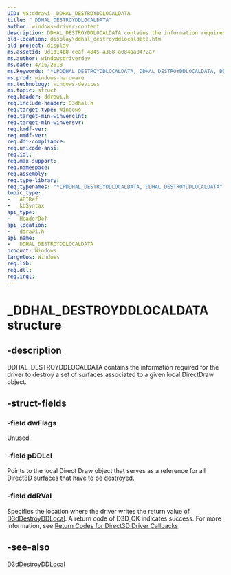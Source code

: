 ```yaml
---
UID: NS:ddrawi._DDHAL_DESTROYDDLOCALDATA
title: "_DDHAL_DESTROYDDLOCALDATA"
author: windows-driver-content
description: DDHAL_DESTROYDDLOCALDATA contains the information required for the driver to destroy a set of surfaces associated to a given local DirectDraw object.
old-location: display\ddhal_destroyddlocaldata.htm
old-project: display
ms.assetid: 9d1d14b8-ceaf-4845-a388-a084aa0472a7
ms.author: windowsdriverdev
ms.date: 4/16/2018
ms.keywords: "*LPDDHAL_DESTROYDDLOCALDATA, DDHAL_DESTROYDDLOCALDATA, DDHAL_DESTROYDDLOCALDATA structure [Display Devices], _DDHAL_DESTROYDDLOCALDATA, d3dstrct_1c587282-0c7f-4a8a-90ce-199cca0e86b9.xml, ddrawi/DDHAL_DESTROYDDLOCALDATA, display.ddhal_destroyddlocaldata"
ms.prod: windows-hardware
ms.technology: windows-devices
ms.topic: struct
req.header: ddrawi.h
req.include-header: D3dhal.h
req.target-type: Windows
req.target-min-winverclnt: 
req.target-min-winversvr: 
req.kmdf-ver: 
req.umdf-ver: 
req.ddi-compliance: 
req.unicode-ansi: 
req.idl: 
req.max-support: 
req.namespace: 
req.assembly: 
req.type-library: 
req.typenames: "*LPDDHAL_DESTROYDDLOCALDATA, DDHAL_DESTROYDDLOCALDATA"
topic_type:
-	APIRef
-	kbSyntax
api_type:
-	HeaderDef
api_location:
-	ddrawi.h
api_name:
-	DDHAL_DESTROYDDLOCALDATA
product: Windows
targetos: Windows
req.lib: 
req.dll: 
req.irql: 
---
```


# _DDHAL_DESTROYDDLOCALDATA structure


## -description


DDHAL_DESTROYDDLOCALDATA contains the information required for the driver to destroy a set of surfaces associated to a given local DirectDraw object.


## -struct-fields




### -field dwFlags

Unused.


### -field pDDLcl

Points to the local Direct Draw object that serves as a reference for all Direct3D surfaces that have to be destroyed.


### -field ddRVal

Specifies the location where the driver writes the return value of <a href="https://msdn.microsoft.com/c68b924b-422d-4a01-8dac-674835833798">D3dDestroyDDLocal</a>. A return code of D3D_OK indicates success. For more information, see <a href="https://msdn.microsoft.com/033beb6e-5872-4cb3-8f39-459e2fff82cd">Return Codes for Direct3D Driver Callbacks</a>.


## -see-also




<a href="https://msdn.microsoft.com/c68b924b-422d-4a01-8dac-674835833798">D3dDestroyDDLocal</a>
 

 

